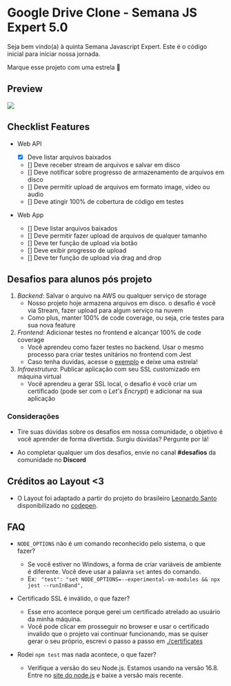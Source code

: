 # Google Drive Clone - Semana JS Expert 5.0

Seja bem vindo(a) à quinta Semana Javascript Expert. Este é o código inicial para iniciar nossa jornada.

Marque esse projeto com uma estrela 🌟

## Preview

![](./resources/demo.gif)

## Checklist Features

-   Web API

    -   [x] Deve listar arquivos baixados
    -   [] Deve receber stream de arquivos e salvar em disco
    -   [] Deve notificar sobre progresso de armazenamento de arquivos em disco
    -   [] Deve permitir upload de arquivos em formato image, video ou audio
    -   [] Deve atingir 100% de cobertura de código em testes

-   Web App
    -   [] Deve listar arquivos baixados
    -   [] Deve permitir fazer upload de arquivos de qualquer tamanho
    -   [] Deve ter função de upload via botão
    -   [] Deve exibir progresso de upload
    -   [] Deve ter função de upload via drag and drop

## Desafios para alunos pós projeto

1. _Backend_: Salvar o arquivo na AWS ou qualquer serviço de storage
    - Nosso projeto hoje armazena arquivos em disco. o desafio é você via Stream, fazer upload para algum serviço na nuvem
    - Como plus, manter 100% de code coverage, ou seja, crie testes para sua nova feature
2. _Frontend_: Adicionar testes no frontend e alcançar 100% de code coverage
    - Você aprendeu como fazer testes no backend. Usar o mesmo processo para criar testes unitários no frontend com Jest
    - Caso tenha duvidas, acesse o [exemplo](https://github.com/ErickWendel/tdd-frontend-example) e deixe uma estrela!
3. _Infraestrutura_: Publicar aplicação com seu SSL customizado em máquina virtual
    - Você aprendeu a gerar SSL local, o desafio é você criar um certificado (pode ser com o _Let's Encrypt_) e adicionar na sua aplicação

### Considerações

-   Tire suas dúvidas sobre os desafios em nossa comunidade, o objetivo é você aprender de forma divertida. Surgiu dúvidas? Pergunte por lá!

-   Ao completar qualquer um dos desafios, envie no canal **#desafios** da comunidade no **Discord**

## Créditos ao Layout <3

-   O Layout foi adaptado a partir do projeto do brasileiro [Leonardo Santo](https://github.com/leoespsanto) disponibilizado no [codepen](https://codepen.io/leoespsanto/pen/KZMMKG).

## FAQ

-   `NODE_OPTIONS` não é um comando reconhecido pelo sistema, o que fazer?

    -   Se você estiver no Windows, a forma de criar variáveis de ambiente é diferente. Você deve usar a palavra `set` antes do comando.
    -   Ex: ` "test": "set NODE_OPTIONS=--experimental-vm-modules && npx jest --runInBand",`

-   Certificado SSL é inválido, o que fazer?

    -   Esse erro acontece porque gerei um certificado atrelado ao usuário da minha máquina.
    -   Você pode clicar em prosseguir no browser e usar o certificado invalido que o projeto vai continuar funcionando, mas se quiser gerar o seu próprio, escrevi o passo a passo em [./certificates](./certificates)

-   Rodei `npm test` mas nada acontece, o que fazer?
    -   Verifique a versão do seu Node.js. Estamos usando na versão 16.8. Entre no [site do node.js](https://nodejs.org) e baixe a versão mais recente.
